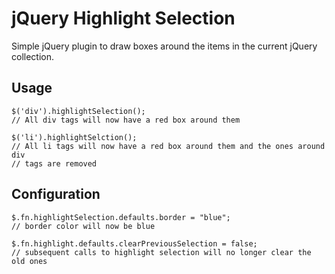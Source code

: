 # jQuery Highlight Selection

Simple jQuery  plugin to draw boxes around the items in the current jQuery
collection. 

## Usage

```
$('div').highlightSelection();
// All div tags will now have a red box around them

$('li').highlightSelction();
// All li tags will now have a red box around them and the ones around div
// tags are removed
```

## Configuration

```
$.fn.highlightSelection.defaults.border = "blue";
// border color will now be blue

$.fn.highlight.defaults.clearPreviousSelection = false;
// subsequent calls to highlight selection will no longer clear the old ones
```
